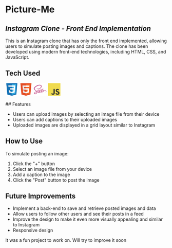 # Picture-Me
## _Instagram Clone - Front End Implementation_

This is an Instagram clone that has only the front end implemented, allowing users to simulate posting images and captions. The clone has been developed using modern front-end technologies, including HTML, CSS, and JavaScript.

## Tech Used
<p>
  <img src="https://github.com/devicons/devicon/blob/master/icons/css3/css3-original.svg" width="40" height="40">
  <img src="https://github.com/devicons/devicon/blob/master/icons/html5/html5-original.svg" width="40" height="40">
  <img src="https://github.com/devicons/devicon/blob/master/icons/sass/sass-original.svg" width="40" height="40">
  <img src="https://github.com/devicons/devicon/blob/master/icons/javascript/javascript-original.svg" width="40" height="40">
</p>
## Features

- Users can upload images by selecting an image file from their device
- Users can add captions to their uploaded images
- Uploaded images are displayed in a grid layout similar to Instagram

## How to Use
To simulate posting an image:

1. Click the "+" button
2. Select an image file from your device
3. Add a caption to the image
4. Click the "Post" button to post the image

## Future Improvements

* Implement a back-end to save and retrieve posted images and data
* Allow users to follow other users and see their posts in a feed
* Improve the design to make it even more visually appealing and similar to Instagram
* Responsive design

It was a fun project to work on. Will try to improve it soon
